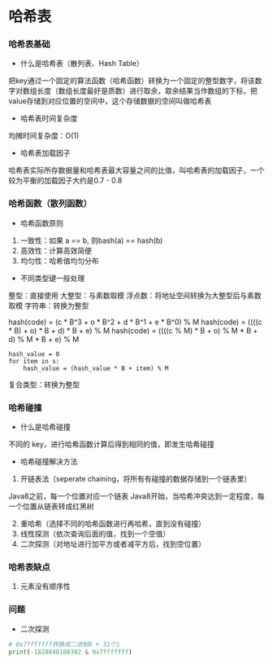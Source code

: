 # 哈希表


### 哈希表基础

* 什么是哈希表（散列表、Hash Table）

把key通过一个固定的算法函数（哈希函数）转换为一个固定的整型数字，将该数字对数组长度（数组长度最好是质数）进行取余，取余结果当作数组的下标，把value存储到对应位置的空间中，这个存储数据的空间叫做哈希表


* 哈希表时间复杂度

均摊时间复杂度：O(1)


* 哈希表加载因子

哈希表实际所存数据量和哈希表最大容量之间的比值，叫哈希表的加载因子，一个较为平衡的加载因子大约是0.7 - 0.8


### 哈希函数（散列函数）

* 哈希函数原则

1. 一致性：如果 a == b, 则bash(a) == hash(b)
2. 高效性：计算高效简便
3. 均匀性：哈希值均匀分布

* 不同类型键一般处理

整型：直接使用
大整型：与素数取模
浮点数：将地址空间转换为大整型后与素数取模
字符串：转换为整型

hash(code) = (c * B^3 + o * B^2 + d * B^1 + e * B^0) % M
hash(code) = ((((c * B) + o) * B + d) * B + e) % M
hash(code) = ((((c % M) * B + o) % M * B + d) % M * B + e) % M

```
hash_value = 0
for item in s:
    hash_value = (hash_value * B + item) % M
```

复合类型：转换为整型


### 哈希碰撞

* 什么是哈希碰撞

不同的 key，进行哈希函数计算后得到相同的值，即发生哈希碰撞


* 哈希碰撞解决方法

1. 开链表法（seperate chaining，将所有有碰撞的数据存储到一个链表里）

Java8之前，每一个位置对应一个链表
Java8开始，当哈希冲突达到一定程度，每一个位置从链表转成红黑树

2. 重哈希（选择不同的哈希函数进行再哈希，直到没有碰撞）
3. 线性探测（依次查询后面的值，找到一个空值）
4. 二次探测（对地址进行加平方或者减平方后，找到空位置）


### 哈希表缺点

1. 元素没有顺序性


### 问题

* 二次探测

```python
# 0x7fffffff转换成二进制0 + 31个1
print(-1828048108302 & 0x7fffffff)
```
